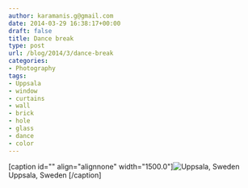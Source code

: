 ```yaml
---
author: karamanis.g@gmail.com
date: 2014-03-29 16:38:17+00:00
draft: false
title: Dance break
type: post
url: /blog/2014/3/dance-break
categories:
- Photography
tags:
- Uppsala
- window
- curtains
- wall
- brick
- hole
- glass
- dance
- color
---
```


[caption id="" align="alignnone" width="1500.0"]![ Uppsala, Sweden ](/images/2014-03-29-20143dance-break/image-asset.jpeg)
 Uppsala, Sweden [/caption]
